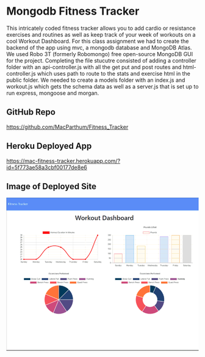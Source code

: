 # Mongodb Fitness Tracker
This intricately coded fitness tracker allows you to add cardio or resistance exercises and routines as well as keep track of your week of workouts on a cool Workout Dashboard.  For this class assignment we had to create the backend of the app using mvc, a mongodb database and MongoDB Atlas. We used Robo 3T (formerly Robomongo) free open-source MongoDB GUI for the project. Completing the file stucutre consisted of adding a controller folder with an api-controller.js with all the get put and post routes and html-controller.js which uses path to route to the stats and exercise html in the public folder.  We needed to create a models folder with an index.js and workout.js which gets the schema data as well as a server.js that is set up to run express, mongoose and morgan.



## GitHub Repo
https://github.com/MacParthum/Fitness_Tracker

## Heroku Deployed App
https://mac-fitness-tracker.herokuapp.com/?id=5f773ae58a3cbf00177de8e6


## Image of Deployed Site
![Fitness Tracker Screenshot](public/screenShot.gif)
